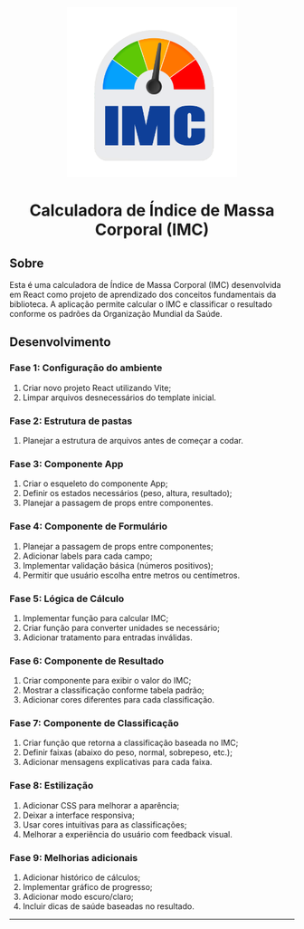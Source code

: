 <p align="center">
  <img src="./src/assets/images/logo.png" alt="IMC logo" width="300px" />
</p>

<h1 align="center">Calculadora de Índice de Massa Corporal (IMC)</h1>

## Sobre

Esta é uma calculadora de Índice de Massa Corporal (IMC) desenvolvida em React como projeto de aprendizado dos conceitos fundamentais da biblioteca. A aplicação permite calcular o IMC e classificar o resultado conforme os padrões da Organização Mundial da Saúde.

## Desenvolvimento

### Fase 1: Configuração do ambiente

1. Criar novo projeto React utilizando Vite;
2. Limpar arquivos desnecessários do template inicial.

### Fase 2: Estrutura de pastas

1. Planejar a estrutura de arquivos antes de começar a codar.

### Fase 3: Componente App

1. Criar o esqueleto do componente App;
2. Definir os estados necessários (peso, altura, resultado);
3. Planejar a passagem de props entre componentes.

### Fase 4: Componente de Formulário

1. Planejar a passagem de props entre componentes;
2. Adicionar labels para cada campo;
3. Implementar validação básica (números positivos);
4. Permitir que usuário escolha entre metros ou centímetros.

### Fase 5: Lógica de Cálculo

1. Implementar função para calcular IMC;
2. Criar função para converter unidades se necessário;
3. Adicionar tratamento para entradas inválidas.

### Fase 6: Componente de Resultado

1. Criar componente para exibir o valor do IMC;
2. Mostrar a classificação conforme tabela padrão;
3. Adicionar cores diferentes para cada classificação.

### Fase 7: Componente de Classificação

1. Criar função que retorna a classificação baseada no IMC;
2. Definir faixas (abaixo do peso, normal, sobrepeso, etc.);
3. Adicionar mensagens explicativas para cada faixa.

### Fase 8: Estilização

1. Adicionar CSS para melhorar a aparência;
2. Deixar a interface responsiva;
3. Usar cores intuitivas para as classificações;
4. Melhorar a experiência do usuário com feedback visual.

### Fase 9: Melhorias adicionais

1. Adicionar histórico de cálculos;
2. Implementar gráfico de progresso;
3. Adicionar modo escuro/claro;
4. Incluir dicas de saúde baseadas no resultado.

---
